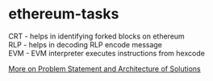 # ethereum-tasks
CRT - helps in identifying forked blocks on ethereum\
RLP - helps in decoding RLP encode message\
EVM - EVM interpreter executes instructions from hexcode

[More on Problem Statement and Architecture of Solutions](docs/)